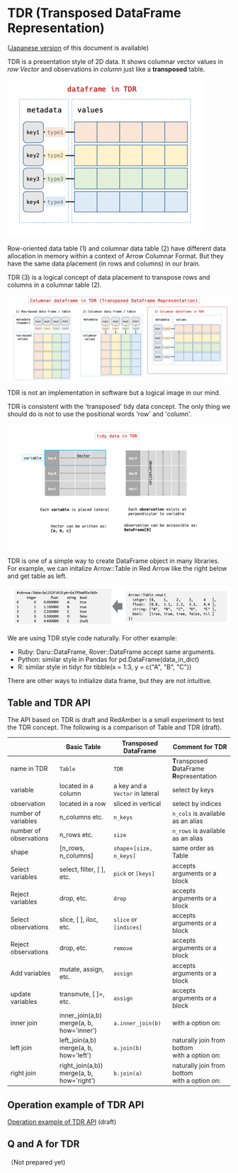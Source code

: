 # TDR (Transposed DataFrame Representation)

([Japanese version](tdr_ja.md) of this document is available)

TDR is a presentation style of 2D data. It shows columnar vector values in *row Vector* and observations in *column* just like a **transposed** table.

![TDR Image](image/tdr.png) 

Row-oriented data table (1) and columnar data table (2) have different data allocation in memory within a context of Arrow Columnar Format. But they have the same data placement (in rows and columns) in our brain.

TDR (3) is a logical concept of data placement to transpose rows and columns in a columnar table (2).

![TDR and Table Image](image/tdr_and_table.png)

TDR is not an implementation in software but a logical image in our mind.

TDR is consistent with the 'transposed' tidy data concept. The only thing we should do is not to use the positional words 'row' and 'column'.

![tidy data in TDR](image/tidy_data_in_TDR.png)

TDR is one of a simple way to create DataFrame object in many libraries. For example, we can initalize Arrow::Table in Red Arrow like the right below and get table as left.

![Arrow Table New](image/arrow_table_new.png)

We are using TDR style code naturally. For other example:
  - Ruby: Daru::DataFrame, Rover::DataFrame accept same arguments.
  - Python: similar style in Pandas for pd.DataFrame(data_in_dict)
  - R: similar style in tidyr for tibble(x = 1:3, y = c("A", "B", "C"))

There are other ways to initialize data frame, but they are not intuitive.

## Table and TDR API

The API based on TDR is draft and RedAmber is a small experiment to test the TDR concept. The following is a comparison of Table and TDR (draft).

|     |Basic Table|Transposed DataFrame|Comment for TDR|
|-----------|---------|------------|---|
|name in TDR|`Table`|`TDR`|**T**ransposed **D**ataFrame **R**epresentation|
|variable   |located in a column|a key and a `Vector` in lateral|select by keys|
|observation|located in a row|sliced in vertical|select by indices|
|number of variables|n_columns etc. |`n_keys`  |`n_cols` is available as an alias|
|number of observations|n_rows etc. |`size` |`n_rows` is available as an alias|
|shape      |[n_rows, n_columns]  |`shape`=`[size, n_keys]` |same order as Table|
|Select variables|select, filter, [ ], etc.|`pick` or `[keys]`  |accepts arguments or a block|
|Reject variables|drop, etc.|`drop`  |accepts arguments or a block|
|Select observations|slice, [ ], iloc, etc.|`slice` or `[indices]` |accepts arguments or a block|
|Reject observations|drop, etc.|`remove`  |accepts arguments or a block|
|Add variables|mutate, assign, etc.|`assign`  |accepts arguments or a block|
|update variables|transmute, [ ]=, etc.|`assign`  |accepts arguments or a block|
|inner join| inner_join(a,b)<br>merge(a, b, how='inner')|`a.inner_join(b)` |with a option on:|
|left join| left_join(a,b)<br>merge(a, b, how='left')|`a.join(b)` |naturally join from bottom<br>with a option on:|
|right join| right_join(a,b))<br>merge(a, b, how='right')|`b.join(a)` |naturally join from bottom<br>with a option on:|

## Operation example of TDR API

[Operation example of TDR API](image/TDR_operation.pdf) (draft)

## Q and A for TDR

（Not prepared yet)
